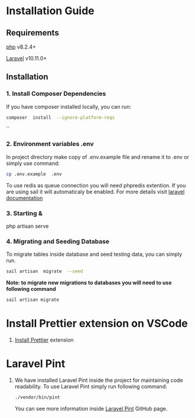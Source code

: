 # Installation Guide

## Requirements

[php](https://www.php.net/downloads.php) v8.2.4+

[Laravel](https://laravel.com/docs) v10.11.0+

## Installation

### 1. Install Composer Dependencies

If you have composer installed locally, you can run:

```bash
composer  install  --ignore-platform-reqs
```

``

### 2. Environment variables .env

In project directory make copy of .env.example file and rename it to .env or simply use command:

```bash
cp .env.example  .env
```

To use redis as queue connection you will need phpredis extention. If you are using sail it will automaticaly be enabled. For more details visit [laravel documentation](https://laravel.com/docs/10.x/redis)

### 3. Starting &

php artisan serve

### 4. Migrating and Seeding Database

To migrate tables inside database and seed testing data, you can simply run.

```bash
sail artisan  migrate  --seed
```

**Note: to migrate new migrations to databases you will need to use following command**

```bash
sail artisan migrate
```

# Install Prettier extension on VSCode

1. [Install Prettier](https://marketplace.visualstudio.com/items?itemName=esbenp.prettier-vscode) extension

# Laravel Pint

1. We have installed Laravel Pint inside the project for maintaining code readability. To use Laravel Pint simply run following command:

   ```bash
   ./vendor/bin/pint
   ```

   You can see more information inside [Laravel Pint](https://github.com/laravel/pint) GitHub page.
